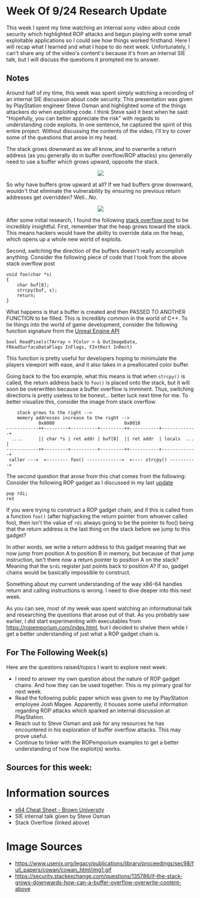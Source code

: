 # Week Of 9/24 Research Update
This week I spent my time watching an internal sony video about code security which highlighted ROP attacks and begun playing with some small exploitable applications so I could see how things worked firsthand. Here I will recap what I learned and what I hope to do next week. Unfortunately, I can't share any of the video's content's because it's from an internal SIE talk, but I will discuss the questions it prompted me to answer.

## Notes
Around half of my time, this week was spent simply watching a recording of an internal SIE discussion about code security. This presentation was given by PlayStation engineer Steve Osman and highlighted some of the things attackers do when exploiting code. I think Steve said it best when he said: "Hopefully, you can better appreciate the risk" with regards to understanding code exploits. In one sentence, he captured the spirit of this entire project. Without discussing the contents of the video, I'll try to cover some of the questions that arose in my head.

The stack grows downward as we all know, and to overwrite a return address (as you generally do in buffer overflow/ROP attacks) you generally need to use a buffer which grows upward, opposite the stack.

<p align="center">
  <img src ="https://www.usenix.org/legacy/publications/library/proceedings/sec98/full_papers/cowan/cowan_html/img1.gif" />
</p>

So why have buffers grow upward at all? If we had buffers grow downward, wouldn't that eliminate the vulnerability by ensuring no previous return addresses get overridden? Well...No.

<p align="center">
  <img src ="https://i.imgur.com/KGDWrun.jpg" />
</p>

After some initial research, I found the following [stack overflow post](https://security.stackexchange.com/questions/135786/if-the-stack-grows-downwards-how-can-a-buffer-overflow-overwrite-content-above) to be incredibly insightful. First, remember that the heap grows toward the stack. This means hackers would have the ability to override data on the heap, which opens up a whole new world of exploits.

Second, switching the direction of the buffers doesn't really accomplish anything. Consider the following piece of code that I took from the above stack overflow post
```
void foo(char *s)
{
    char buf[8];
    strcpy(buf, s);
    return;
}
```
What happens is that a buffer is created and then PASSED TO ANOTHER FUNCTION to be filled. This is incredibly common in the world of C++. To tie things into the world of game development, consider the following function signature from the [Unreal Engine API](http://api.unrealengine.com/INT/API/Runtime/Engine/FRenderTarget/ReadPixels/index.html)

```
bool ReadPixels(TArray < FColor > & OutImageData, FReadSurfaceDataFlags InFlags, FIntRect InRect)
```
This function is pretty useful for developers hoping to minimulate the players viewport with ease, and it also takes in a preallocated color buffer.

Going back to the foo example, what this means is that when `strcpy()` is called, the return address back to `foo()` is placed onto the stack, but it will soon be overwritten because a buffer overflow is imminent. Thus, switching directions is pretty useless to be honest... better luck next time for me. To better visualize this, consider the image from stack overflow
```
    stack grows to the right -->
    memory addresses increase to the right -->
            0x8000                          0x8010
------------++---------+----------+---------++-----------+-------------+
  ....      || char *s | ret addr | buf[8]  || ret addr  | locals  ... |
------------++---------+----------+---------++-----------+-------------+
 caller --->  <-------- foo() ------------->  <---- strcpy() ---------->
```

The second question that arose from this chat comes from the following: Consider the following ROP gadget as I discussed in my last [update](https://github.com/justiceadamsUNI/ROP-research-documentation/blob/master/Week-of-9-17-update.md)
```
pop rdi; 
ret
```
If you were trying to construct a ROP gadget chain, and if this is called from a function `foo()` (after highjacking the return pointer from whoever called foo), then isn't the value of `rdi` always going to be the pointer to foo() being that the return address is the last thing on the stack before we jump to this gadget?

In other words, we write a return address to this gadget meaning that we now jump from position A to position B in memory, but because of that jump instruction, isn't there now a return pointer to position A on the stack? Meaning that the `$rdi` register just points back to position A? If so, gadget chains would be basically impossible to construct.

Something about my current understanding of the way x86-64 handles return and calling instructions is wrong. I need to dive deeper into this next week.

As you can see, most of my week was spent watching an informational talk and researching the questions that arose out of that. As you probably saw earlier, I did start experimenting with executables from https://ropemporium.com/index.html, but I decided to shelve them while I get a better understanding of just what a ROP gadget chain is.

## For The Following Week(s)
Here are the questions raised/topics I want to explore next week:
- I need to answer my own question about the nature of ROP gadget chains. And how they can be used together. This is my primary goal for next week.
- Read the following public paper which was given to me by PlayStation employee Josh Magee. Apparently, it houses some useful information regarding ROP attacks which sparked an internal discussion at PlayStation.
- Reach out to Steve Osman and ask for any resources he has encountered in his exploration of buffer overflow attacks. This may prove useful.
- Continue to tinker with the ROPemporium examples to get a better understanding of how the exploit(s) works.

## Sources for this week:
Information sources
==========================
- [x64 Cheat Sheet - Brown University](https://cs.brown.edu/courses/cs033/docs/guides/x64_cheatsheet.pdf)
- SIE internal talk given by Steve Osman
- Stack Overflow (linked above)

Image Sources
==========================
- https://www.usenix.org/legacy/publications/library/proceedings/sec98/full_papers/cowan/cowan_html/img1.gif
- https://security.stackexchange.com/questions/135786/if-the-stack-grows-downwards-how-can-a-buffer-overflow-overwrite-content-above
